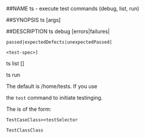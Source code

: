 ##NAME
  ts - execute test commands (debug, list, run)

##SYNOPSIS
  ts <command> [args]

##DESCRIPTION
  ts debug [errors|failures|

    passed|expectedDefects|unexpectedPassed|

    <test-spec>]

  ts list [<ds-level>]

  ts run



  The default <test-path> is /home/tests. If you use 

  the `test` command to initiate testinging.



  The <test-spec> is of the form:



    TestCaseClass>>testSelector

    TestClassClass
